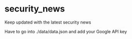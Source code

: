 # security_news
Keep updated with the latest security news 

Have to go into ./data/data.json and add your Google API key 